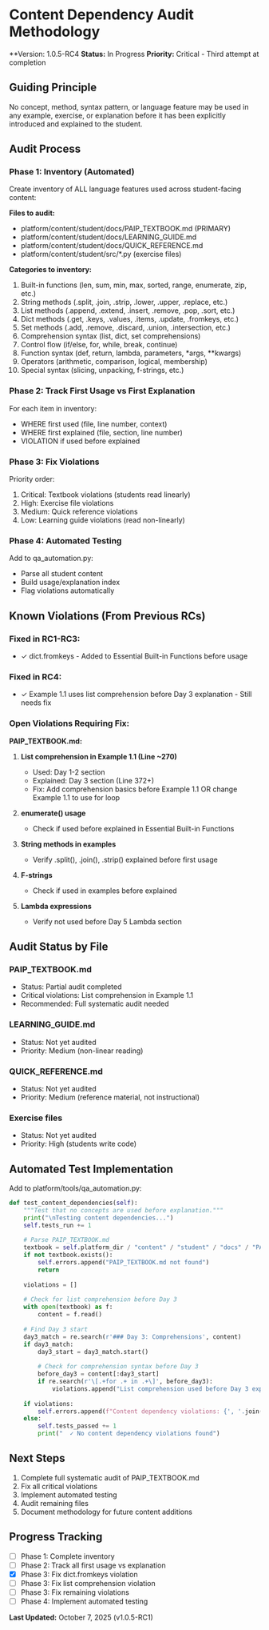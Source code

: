 # Content Dependency Audit Methodology
**Version: 1.0.5-RC4
**Status:** In Progress
**Priority:** Critical - Third attempt at completion

## Guiding Principle

No concept, method, syntax pattern, or language feature may be used in any example, exercise, or explanation before it has been explicitly introduced and explained to the student.

## Audit Process

### Phase 1: Inventory (Automated)

Create inventory of ALL language features used across student-facing content:

**Files to audit:**
- platform/content/student/docs/PAIP_TEXTBOOK.md (PRIMARY)
- platform/content/student/docs/LEARNING_GUIDE.md
- platform/content/student/docs/QUICK_REFERENCE.md
- platform/content/student/src/*.py (exercise files)

**Categories to inventory:**
1. Built-in functions (len, sum, min, max, sorted, range, enumerate, zip, etc.)
2. String methods (.split, .join, .strip, .lower, .upper, .replace, etc.)
3. List methods (.append, .extend, .insert, .remove, .pop, .sort, etc.)
4. Dict methods (.get, .keys, .values, .items, .update, .fromkeys, etc.)
5. Set methods (.add, .remove, .discard, .union, .intersection, etc.)
6. Comprehension syntax (list, dict, set comprehensions)
7. Control flow (if/else, for, while, break, continue)
8. Function syntax (def, return, lambda, parameters, *args, **kwargs)
9. Operators (arithmetic, comparison, logical, membership)
10. Special syntax (slicing, unpacking, f-strings, etc.)

### Phase 2: Track First Usage vs First Explanation

For each item in inventory:
- WHERE first used (file, line number, context)
- WHERE first explained (file, section, line number)
- VIOLATION if used before explained

### Phase 3: Fix Violations

Priority order:
1. Critical: Textbook violations (students read linearly)
2. High: Exercise file violations  
3. Medium: Quick reference violations
4. Low: Learning guide violations (read non-linearly)

### Phase 4: Automated Testing

Add to qa_automation.py:
- Parse all student content
- Build usage/explanation index
- Flag violations automatically

## Known Violations (From Previous RCs)

### Fixed in RC1-RC3:
- ✓ dict.fromkeys - Added to Essential Built-in Functions before usage

### Fixed in RC4:
- ✓ Example 1.1 uses list comprehension before Day 3 explanation - Still needs fix

### Open Violations Requiring Fix:

**PAIP_TEXTBOOK.md:**

1. **List comprehension in Example 1.1 (Line ~270)**
   - Used: Day 1-2 section
   - Explained: Day 3 section (Line 372+)
   - Fix: Add comprehension basics before Example 1.1 OR change Example 1.1 to use for loop

2. **enumerate() usage**
   - Check if used before explained in Essential Built-in Functions

3. **String methods in examples**
   - Verify .split(), .join(), .strip() explained before first usage

4. **F-strings**
   - Check if used in examples before explained

5. **Lambda expressions**
   - Verify not used before Day 5 Lambda section

## Audit Status by File

### PAIP_TEXTBOOK.md
- Status: Partial audit completed
- Critical violations: List comprehension in Example 1.1
- Recommended: Full systematic audit needed

### LEARNING_GUIDE.md
- Status: Not yet audited
- Priority: Medium (non-linear reading)

### QUICK_REFERENCE.md
- Status: Not yet audited
- Priority: Medium (reference material, not instructional)

### Exercise files
- Status: Not yet audited
- Priority: High (students write code)

## Automated Test Implementation

Add to platform/tools/qa_automation.py:

```python
def test_content_dependencies(self):
    """Test that no concepts are used before explanation."""
    print("\nTesting content dependencies...")
    self.tests_run += 1
    
    # Parse PAIP_TEXTBOOK.md
    textbook = self.platform_dir / "content" / "student" / "docs" / "PAIP_TEXTBOOK.md"
    if not textbook.exists():
        self.errors.append("PAIP_TEXTBOOK.md not found")
        return
    
    violations = []
    
    # Check for list comprehension before Day 3
    with open(textbook) as f:
        content = f.read()
        
    # Find Day 3 start
    day3_match = re.search(r'### Day 3: Comprehensions', content)
    if day3_match:
        day3_start = day3_match.start()
        
        # Check for comprehension syntax before Day 3
        before_day3 = content[:day3_start]
        if re.search(r'\[.+for .+ in .+\]', before_day3):
            violations.append("List comprehension used before Day 3 explanation")
    
    if violations:
        self.errors.append(f"Content dependency violations: {', '.join(violations)}")
    else:
        self.tests_passed += 1
        print("  ✓ No content dependency violations found")
```

## Next Steps

1. Complete full systematic audit of PAIP_TEXTBOOK.md
2. Fix all critical violations
3. Implement automated testing
4. Audit remaining files
5. Document methodology for future content additions

## Progress Tracking

- [ ] Phase 1: Complete inventory
- [ ] Phase 2: Track all first usage vs explanation
- [x] Phase 3: Fix dict.fromkeys violation
- [ ] Phase 3: Fix list comprehension violation
- [ ] Phase 3: Fix remaining violations
- [ ] Phase 4: Implement automated testing

**Last Updated:** October 7, 2025 (v1.0.5-RC1)
